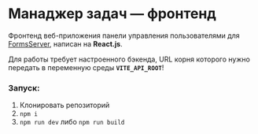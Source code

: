 # Манаджер задач — фронтенд

Фронтенд веб-приложения панели управления пользователями для [FormsServer](https://github.com/Pardeg/forms-server), написан на **React.js**.

Для работы требует настроенного бэкенда, URL корня которого нужно передать в переменную среды **`VITE_API_ROOT`**!


### Запуск:

1. Клонировать репозиторий
2. `npm i`
3. `npm run dev` либо `npm run build`

